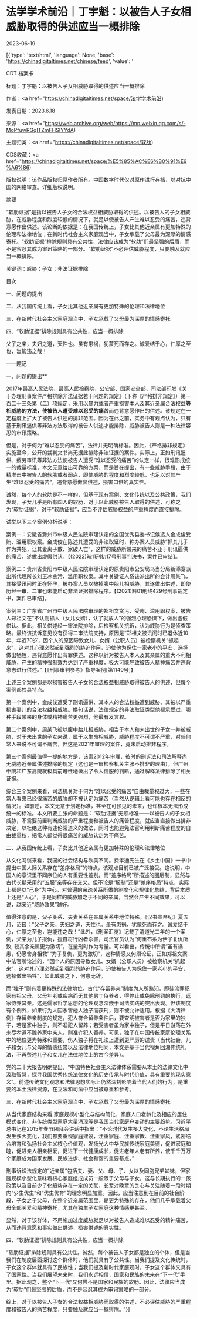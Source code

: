# 法学学术前沿｜丁宇魁：以被告人子女相威胁取得的供述应当一概排除

2023-06-19

[{'type': 'text/html', 'language': None, 'base': 'https://chinadigitaltimes.net/chinese/feed', 'value': '

CDT 档案卡

标题：丁宇魁：以被告人子女相威胁取得的供述应当一概排除

作者：<a href="https://chinadigitaltimes.net/space/法学学术前沿)

发表日期：2023.6.18

来源：<a href="https://web.archive.org/web/https://mp.weixin.qq.com/s/-MoPfuwRGqITZmFHSIYYdA)

主题归类：<a href="https://chinadigitaltimes.net/space/软肋)

CDS收藏：<a href="https://chinadigitaltimes.net/space/%E5%85%AC%E6%B0%91%E9%A6%86)

版权说明：该作品版权归原作者所有。中国数字时代仅对原作进行存档，以对抗中国的网络审查。详细版权说明。





摘要

“软肋证据”是指以被告人子女的合法权益相威胁取得的供述。以被告人的子女相威胁，在威胁程度和烈度较低的情况下，就足以使被告人产生难以忍受的痛苦，违背意愿作出供述。该论断的依据是：在我国传统上，子女比其他近亲属有更加特殊的伦理和法律地位；在新时代社会主义家庭观当中，子女承载了父母最为深厚的情感寄托。“软肋证据”排除规则具有公共性，法律应该成为“软肋”们最坚强的后盾，而不是容忍其成为审讯策略的一部分。“软肋证据”不必评估威胁程度，只要触及就应当一概排除。

关键词：威胁；子女；非法证据排除

目次

一、问题的提出

二、从我国传统上看，子女比其他近亲属有更加特殊的伦理和法律地位

三、在新时代社会主义家庭观当中，子女承载了父母最为深厚的情感寄托

四、“软肋证据”排除规则具有公共性，应当一概排除



父子之亲，夫妇之道，天性也。虽有患祸，犹蒙死而存之。诚爱结于心，仁厚之至也，岂能违之哉！

——题记



一、问题的提出**

2017年最高人民法院、最高人民检察院、公安部、国家安全部、司法部印发《关于办理刑事案件严格排除非法证据若干问题的规定》（下称《严格排非规定》）第一百二十三条第（二）项规定，采用以暴力或者严重损害本人及其近亲属合法权益**等相威胁的方法，使被告人遭受难以忍受的痛苦**而违背意愿作出的供述。该规定在一定程度上扩大了被告人供述的排非范围。因为在此之前，实务中有观点认为，只有基于刑讯逼供等非法方法取得的被告人供述才能排除，威胁被告人则是一种法律容忍的审讯策略。

但是，对于何为“难以忍受的痛苦”，法律并无明确标准。因此，《严格排非规定》实施至今，公开的裁判文书尚无据此排除非法证据的案件。实际上，正如刑讯逼供、疲劳审讯等非法方法使被告人遭受“难以忍受的痛苦”的认定一样，很难形成统一的裁量标准，本文无意给出可靠的方案，而是旨在提出，有一些威胁手段，由于精准击中被告人的软肋或者弱点，即使威胁的程度和烈度较低，也足以对其产生“难以忍受的痛苦”，违背意愿做出供述，损害口供的真实性。

诚然，每个人的软肋是不一样的，但基于现有案例、文化传统以及公共政策，我们发现，子女几乎是所有国人的软肋，对于以此威胁被告人取得的供述，可称之为“软肋证据”，对于“软肋证据”，应当不评估威胁权益的严重程度而直接排除。

试举以下三个案例分析说明：

案例一：安徽省滁州市中级人民法院审理认定的全国优秀县委书记候选人金成俊受贿、滥用职权案。金成俊在陈述其遭受的非法取证时，称办案人员威胁“抓其儿子作为共犯，让其妻离子散、家破人亡”，这样的威胁所带来的痛苦不亚于刑讯逼供的痛苦，遂做出虚假供认。【(2022)皖11刑初17号刑事判决书，案件已审结】。

案例二：贵州省贵阳市中级人民法院审理认定的原贵阳市公安局乌当分局新添寨派出所代理所长刘玉冰贪污、滥用职权案。其中关键证人系该派出所的会计周某飞，其接受讯问时正在怀孕，被办案人员以搞掉腹中胎儿相威胁，其遂做出供述，即使历经一审、二审也未能启动非法证据排除程序。【(2021)黔01刑终429号刑事裁定书，案件已审结】。

案例三：广东省广州市中级人民法院审理的郑祖文贪污、受贿、滥用职权案，被告人郑祖文在“不认则抓人（女儿女婿），认了就放人”的强烈心理恐惧下，做出虚假供认。据此，相关供述经一审法院排除，后检察机关抗诉，认为威胁行为是侦查策略。最终该抗诉意见没有获得二审法院支持，原因是“郑祖文被讯问时已退休近10年、年近70岁，因个人的原因导致女儿、女婿（公职人员）被检察机关“抓起来”，这对其心理必然起到强烈的胁迫作用，迫使他为保住一家老小的平安，选择做出牺牲，违背意愿作出有罪供述。这种以针对被告人本人及其亲属的重大不利相威胁，产生的精神强制效力达到了严重程度，极大可能导致被告人精神痛苦并违背意志进行供述。”【《刑事审判参考》指导案例[第1140号]】

上述三个案例都是以损害被告人子女的合法权益相威胁取得被告人的供述，但每个案例都独具特点。

第一个案例中，金成俊遭受了刑讯逼供、其本人的合法权益遭到威胁、其被以严重损害妻儿的合法权益相威胁。换句话说，法律规定的非法取证类型他都承受过，哪种手段带来的身体或精神痛苦更强烈，他最有发言权。

第二个案例中，周某飞被以腹中胎儿相威胁，相当于本人和未出世的子女一并被威胁，对于未出世的子女来说，属于以生命相威胁，威胁程度不可谓不严重，对任何常人来说不可谓不痛苦，但这是2021年审理的案件，竟未启动排非程序。

第三个案例最值得一提的地方是，该案2012年审理，彼时的刑诉法和司法解释尚无威胁近亲属供述排除的规定（这也是一审检察机关主张不排非的理由），但广州中院和广东高院就极具前瞻性地做出了令人信服的判断，通过解释法律排除了相关证据。

综合三个案例来看，司法机关对于何为“难以忍受的痛苦”自由裁量权过大，一些在常人看来已经很痛苦的威胁却不被认定为痛苦（当然从逻辑上看可能也存在相反的情况）。如前述，本文无意于划定标准，甚至在可预见的未来，也许根本无法形成统一的标准。本文所要主张的命题是：“软肋证据”无须标准——以被告人的子女相威胁，不需要前置判断威胁的严重程度和被告人的痛苦程度，就应当直接做出排非决定，以杜绝这种有违伦常道义的做法，同时也能避免法官利用判断痛苦程度的自由裁量权，把常人都觉得很痛苦的威胁认定为不痛苦。

二、从我国传统上看，子女比其他近亲属有更加特殊的伦理和法律地位

从文化习惯来看，我国的社会结构与欧美不同。费孝通先生在《乡土中国》一书中提出中国人际关系存在“差序格局”的特点，该观点目前已被广泛接受。这说明，中国人的意识里不同序位的人有重要性差别。而“差序格局”所描述的圈层制，显然与古代长期采用的“五服”亲等存在交叉。但不论是“服制”还是“差序格局”特点，实际上都是以“己身”为中心，对普遍的亲疏关系所做的制度化和规律化总结，背后本质上还是“人心”，于是同样的威胁加之于不同的亲属，当然会产生不同效果，可以说，越亲近“威胁效果”越好。

值得注意的是，父子关系、夫妻关系在亲属关系中地位特殊。《汉书宣帝纪》夏五月，诏曰：“父子之亲，夫妇之道，天性也。虽有患祸，犹蒙死而存之。诚爱结于心，仁厚之至也，岂能违之哉！”此外，《刑案汇览》记载了清道光二年的一个案例，父亲为儿子报仇，擅自将行凶者杀害，司法官员认为“何重布系为伊子复仇所致, 较其余亲属更为激切”，在量刑时作为考量。可以看出，传统中所谓“虽有祸患，仍愿舍身相救”“为子复仇，更为激切”，这种情感又何须论证，正如郑祖文案中法官所论述的，“因个人的原因导致女儿、女婿（公职人员）被检察机关“抓起来”，这对其心理必然起到强烈的胁迫作用，迫使被告人为保住一家老小的平安，选择做出牺牲”，如此威胁之下，何患无辞。

而“独子”则有着更特殊的法律地位。古代“存留养亲”制度为人所熟知，即徒流罪犯家有祖父母、父母年老或疾病而无其他男丁侍养者，得停止或免除刑罚的执行，返家侍养其亲。这是儒家哲学思想的伦理观念深嵌于司法实践的突出表现。但该制度有个例外，如果行为人因杀害他人独子而获刑，则不被允许适用。根据《大清律例》存留养亲制度的规定，犯人符合留养条件后，要查明被害者是否为家里的独子，若是家中独子，则不准犯人留养；若受害者虽为家中独子，但是平日游荡在外未尽孝道不赡养家中亲人，则准许犯人留养。可见，独子在中国传统家庭伦理关系中的地位更为特殊和重要，伤人独子将在礼法上遭到更严厉的谴责（当代社会，儿子和女儿与父母的情感纽带以及法律地位相同，本文是基于当代视角回溯传统礼法，不再赘述儿子和女儿在法律地位上的古今差异）。

党的二十大报告明确提出，“中国特色社会主义法律体系需要从本土的法律文化中汲取智慧，探寻我国优秀传统法律文化的历史传承与时代价值，具有重要的现实意义”。前述传统文化观念和法律思想实际上仍然深刻影响着当代人们的行为，是重要的本土法律资源，在立法和司法中应当被尊重和参考。

三、在新时代社会主义家庭观当中，子女承载了父母最为深厚的情感寄托

从当代家庭结构来看,家庭规模小型化与结构简化、家庭人口老龄化及相应的居住模式变化、非传统类型家庭大量涌现等是我国当代家庭户变动的主要趋势。习近平总书记在2015年春节团拜会讲话中指出：“不论时代发生多大变化，不论生活格局发生多大变化，我们都要重视家庭建设，注重家庭、注重家教、注重家风，紧密结合培育和弘扬社会主义核心价值观，发扬光大中华民族传统家庭美德，促进家庭和睦，促进亲人相亲相爱，促进下一代健康成长，促进老年人老有所养，使千千万万个家庭成为国家发展、民族进步、社会和谐的重要基点。”

刑事诉讼法规定的“近亲属”包括夫、妻、父、母、子、女以及同胞兄弟姊妹，但家庭规模小型化意味着核心家庭组成成员一般限于父母与子女，这与长期执行的一孩政策以及目前少子化趋势存在一定的关联，长辈对晚辈的关心与关注随着一段时期内“少生优生”和“优生优育”的理念明显加重。因此，应当注意到在目前的社会阶段，子女之于父母，在整个近亲属范围里，是更为特殊的存在，他们几乎承载着父母全部关爱和精神寄托，尤其在独生子女家庭这种情感更甚至。

显然，对于该群体，不用施加过度威胁就足以对被告人造成难以忍受的精神痛苦，从而违背意愿和事实做出供述，损害供述的真实性。

四、“软肋证据”排除规则具有公共性，应当一概排除

“软肋证据”排除规则具有公共性。诚然，每个被告人子女都是独立的个体，但是当我们在制度层面探讨这个群体时，他们就具有了公共性。当我们提及文化传统时，子女这个群体就具有了民族性；当我们提及新时代家庭观时，子女这个群体又具有了国家性。当我们展望未来时，我们永远相信，国家和民族的未来在“下一代”手里。据此观之，整个“下一代”又何尝不是国家和民族的软肋。因此，法律应当成为“软肋”们最坚强的后盾，而不是容忍其成为审讯策略的一部分。

综上，对于以被告人子女的合法权益相威胁而取得的供述，不必评估威胁的严重程度和被告人的痛苦程度，只要触及就应当一概排除。'}]